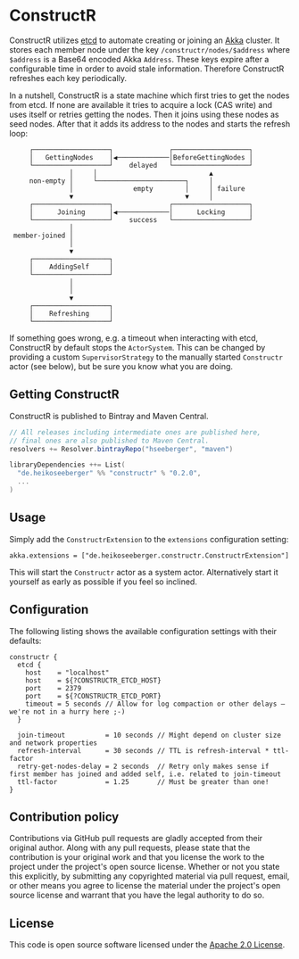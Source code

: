 # ConstructR #

ConstructR utilizes [etcd](https://github.com/coreos/etcd) to automate creating or joining an [Akka](http://akka.io) cluster. It stores each member node under the key `/constructr/nodes/$address` where `$address` is a Base64 encoded Akka `Address`. These keys expire after a configurable time in order to avoid stale information. Therefore ConstructR refreshes each key periodically.

In a nutshell, ConstructR is a state machine which first tries to get the nodes from etcd. If none are available it tries to acquire a lock (CAS write) and uses itself or retries getting the nodes. Then it joins using these nodes as seed nodes. After that it adds its address to the nodes and starts the refresh loop:

```
     ┌───────────────────┐              ┌───────────────────┐
     │   GettingNodes    │◀─────────────│BeforeGettingNodes │
     └───────────────────┘    delayed   └───────────────────┘
               │     │                            ▲
     non-empty │     └──────────────────────┐     │
               │               empty        │     │ failure
               ▼                            ▼     │
     ┌───────────────────┐              ┌───────────────────┐
     │      Joining      │◀─────────────│      Locking      │
     └───────────────────┘    success   └───────────────────┘
               │
 member-joined │
               │
               ▼
     ┌───────────────────┐
     │    AddingSelf     │
     └───────────────────┘
               │
               │
               ▼
     ┌───────────────────┐
     │    Refreshing     │
     └───────────────────┘
```

If something goes wrong, e.g. a timeout when interacting with etcd, ConstructR by default stops the `ActorSystem`. This can be changed by providing a custom `SupervisorStrategy` to the manually started `Constructr` actor (see below), but be sure you know what you are doing.

## Getting ConstructR

ConstructR is published to Bintray and Maven Central.

``` scala
// All releases including intermediate ones are published here,
// final ones are also published to Maven Central.
resolvers += Resolver.bintrayRepo("hseeberger", "maven")

libraryDependencies ++= List(
  "de.heikoseeberger" %% "constructr" % "0.2.0",
  ...
)
```

## Usage

Simply add the `ConstructrExtension` to the `extensions` configuration setting:

```
akka.extensions = ["de.heikoseeberger.constructr.ConstructrExtension"]
```

This will start the `Constructr` actor as a system actor. Alternatively start it yourself as early as possible if you feel so inclined.

## Configuration

The following listing shows the available configuration settings with their defaults:

```
constructr {
  etcd {
    host    = "localhost"
    host    = ${?CONSTRUCTR_ETCD_HOST}
    port    = 2379
    port    = ${?CONSTRUCTR_ETCD_PORT}
    timeout = 5 seconds // Allow for log compaction or other delays – we're not in a hurry here ;-)
  }

  join-timeout          = 10 seconds // Might depend on cluster size and network properties
  refresh-interval      = 30 seconds // TTL is refresh-interval * ttl-factor
  retry-get-nodes-delay = 2 seconds  // Retry only makes sense if first member has joined and added self, i.e. related to join-timeout
  ttl-factor            = 1.25       // Must be greater than one!
}
```

## Contribution policy ##

Contributions via GitHub pull requests are gladly accepted from their original author. Along with any pull requests, please state that the contribution is your original work and that you license the work to the project under the project's open source license. Whether or not you state this explicitly, by submitting any copyrighted material via pull request, email, or other means you agree to license the material under the project's open source license and warrant that you have the legal authority to do so.

## License ##

This code is open source software licensed under the [Apache 2.0 License]("http://www.apache.org/licenses/LICENSE-2.0.html").
